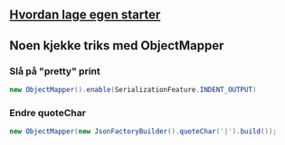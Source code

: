 ## [Hvordan lage egen starter](https://docs.spring.io/spring-boot/docs/2.0.0.M3/reference/html/boot-features-developing-auto-configuration.html)


## Noen kjekke triks med ObjectMapper


### Slå på "pretty" print
```java
new ObjectMapper().enable(SerializationFeature.INDENT_OUTPUT) 
```

### Endre quoteChar
```java
new ObjectMapper(new JsonFactoryBuilder().quoteChar('|').build());
```
